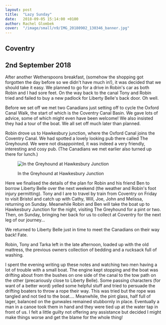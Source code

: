 ```yaml
---
layout: post
title:  "Lazy Sunday"
date:   2018-09-05 15:14:00 +0100
author: Rachel Glombek
cover:  "/image/small/n9/IMG_20180902_130346_banner.jpg"
---
```


<h2>Coventry</h2>
<h2>2nd September 2018</h2>

<p>After another Wetherspoons breakfast, (somehow the shopping got forgotten the day before so we didn't have much in!), it was decided that we should take it easy. We planned to go for a drive in Robin's car as both Robin and I had sore feet. On the way back to the canal Tony and Robin tried and failed to buy a new padlock for Liberty Belle's back door. Oh well.</p>

<p>Before we set off we met two Canadians just setting off to cycle the Oxford Canal Walk, the start of which is the Coventry Canal Basin. We gave lots of advice, some of which might even have been welcome! We also insisted they had a tour of the boat. We all set off much later than planned.</p>

<p>Robin drove us to Hawkesbury junction, where the Oxford Canal joins the Coventry Canal. We had spotted a lovely looking pub there called The Greyhound. We were not disappointed, it was indeed a very friendly, interesting and cosy pub. (The Canadians we met earlier also turned up there for lunch.)</p>

<figure>
 <img src="{{site.baseurl}}/image/small/n9/IMG_20180902_130346.jpg" alt="In the Greyhound at Hawkesbury Junction" >
 <figcaption>
 <p>In the Greyhound at Hawkesbury Junction</p>
 </figcaption>
</figure>

<p>Here we finalised the details of the plan for Robin and his friend Ben to borrow Liberty Belle over the next weekend (the weather and Robin's foot injury permitting).
Tony and I are to travel by train from Coventry on Friday to visit Bristol and catch up with Cathy, Will, Joe, John and Melissa, returning on Sunday. Meanwhile Robin and Ben will take the boat up to Hawkesbury Junction for the night, visiting The Greyhound for a pint or two. Then, on Sunday, bringing her back for us to collect at Coventry for the next leg of our journey...</p>

<p>We returned to Liberty Belle just in time to meet the Canadians on their way back! Fate.</p>

<p>Robin, Tony and Tarka left in the late afternoon, loaded up with the old mattress, the previous owners collection of bedding and a rucksack full of washing.</p>

<p>I spent the evening writing up these notes and watching two men having a lot of trouble with a small boat. The engine kept stopping and the boat was drifting about from the bushes on one side of the canal to the tow path on the other (precariously close to Liberty Belle). Some passing characters (for want of a better word) yelled some helpful stuff and tried to persuade the drifting boaters to throw a rope their way. This was tried but the rope was tangled and not tied to the boat.... Meanwhile, the pint glass, half full of lager, balanced on the gunwales remained stubbornly in place. Eventually a man in a canoe took them in hand and they were tied up at the water tap in front of us. I felt a little guilty not offering any assistance but decided I might make things worse and get the blame for the whole thing!</p>
